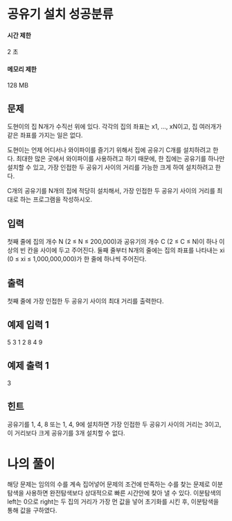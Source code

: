 # 공유기 설치 성공분류
#### 시간 제한	
2 초
#### 	메모리 제한
128 MB	    
## 문제
도현이의 집 N개가 수직선 위에 있다. 각각의 집의 좌표는 x1, ..., xN이고, 집 여러개가 같은 좌표를 가지는 일은 없다.

도현이는 언제 어디서나 와이파이를 즐기기 위해서 집에 공유기 C개를 설치하려고 한다. 최대한 많은 곳에서 와이파이를 사용하려고 하기 때문에, 한 집에는 공유기를 하나만 설치할 수 있고, 가장 인접한 두 공유기 사이의 거리를 가능한 크게 하여 설치하려고 한다.

C개의 공유기를 N개의 집에 적당히 설치해서, 가장 인접한 두 공유기 사이의 거리를 최대로 하는 프로그램을 작성하시오.

## 입력
첫째 줄에 집의 개수 N (2 ≤ N ≤ 200,000)과 공유기의 개수 C (2 ≤ C ≤ N)이 하나 이상의 빈 칸을 사이에 두고 주어진다. 둘째 줄부터 N개의 줄에는 집의 좌표를 나타내는 xi (0 ≤ xi ≤ 1,000,000,000)가 한 줄에 하나씩 주어진다.

## 출력
첫째 줄에 가장 인접한 두 공유기 사이의 최대 거리를 출력한다.

## 예제 입력 1 
5 3
1
2
8
4
9
## 예제 출력 1 
3
## 힌트
공유기를 1, 4, 8 또는 1, 4, 9에 설치하면 가장 인접한 두 공유기 사이의 거리는 3이고, 이 거리보다 크게 공유기를 3개 설치할 수 없다.

# 나의 풀이
해당 문제는 임의의 수를 계속 집어넣어 문제의 조건에 만족하는 수를 찾는 문제로 이분탐색을 사용하면 완전탐색보다 상대적으로 빠른 시간안에 찾아 낼 수 있다. 
이분탐색의 left는 0으로 right는 두 집의 거리가 가장 먼 값을 넣어 초기화를 시킨 후, 이분탐색을 통해 값을 구하였다.
